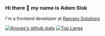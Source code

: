 ### Hi there 👋 my name is Adam Sisk
I'm a frontend developer at [Ramsey Solutions](https://www.ramseyinhouse.com/)

[![Anurag's github stats](https://github-readme-stats.vercel.app/api?username=CalamityAdam&theme=cobalt&show_icons=true)](https://github.com/anuraghazra/github-readme-stats)
[![Top Langs](https://github-readme-stats.vercel.app/api/top-langs/?username=CalamityAdam&layout=compact&theme=cobalt)](https://github.com/anuraghazra/github-readme-stats)




<!--
**CalamityAdam/CalamityAdam** is a ✨ _special_ ✨ repository because its `README.md` (this file) appears on your GitHub profile.

Here are some ideas to get you started:

- 🔭 I’m currently working on ...
- 🌱 I’m currently learning ...
- 👯 I’m looking to collaborate on ...
- 🤔 I’m looking for help with ...
- 💬 Ask me about ...
- 📫 How to reach me: ...
- 😄 Pronouns: ...
- ⚡ Fun fact: ...
-->
